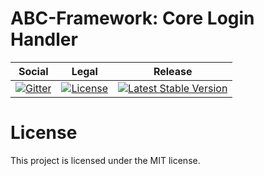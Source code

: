 # ABC-Framework: Core Login Handler

<table>
<thead>
<tr>
<th>Social</th>
<th>Legal</th>
<th>Release</th>
</tr>
</thead>
<tbody>
<tr>
<td>
<a href="https://gitter.im/SetBased/php-abc?utm_source=badge&utm_medium=badge&utm_campaign=pr-badge"><img src="https://badges.gitter.im/SetBased/php-abc.svg" alt="Gitter"/></a>
</td>
<td>
<a href="https://packagist.org/packages/setbased/abc-login-handler-core"><img src="https://poser.pugx.org/setbased/abc-login-handler-core/license" alt="License"/></a>
</td>
<td>
<a href="https://packagist.org/packages/setbased/abc-login-handler-core"><img src="https://poser.pugx.org/setbased/abc-login-handler-core/v/stable" alt="Latest Stable Version"/></a>
</td>
</tr>
</tbody>
</table>


#  License

This project is licensed under the MIT license.

